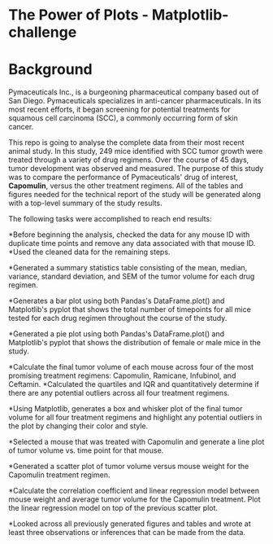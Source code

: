 # The Power of Plots -  Matplotlib-challenge

# Background

Pymaceuticals Inc., is a burgeoning pharmaceutical company based out of San Diego. Pymaceuticals specializes in anti-cancer pharmaceuticals. In its most recent efforts, it began screening for potential treatments for squamous cell carcinoma (SCC), a commonly occurring form of skin cancer.

This repo is going to analyse the complete data from their most recent animal study. In this study, 249 mice identified with SCC tumor growth were treated through a variety of drug regimens. Over the course of 45 days, tumor development was observed and measured. The purpose of this study was to compare the performance of Pymaceuticals' drug of interest, **Capomulin**, versus the other treatment regimens. All of the tables and figures needed for the technical report of the study will be generated along with a top-level summary of the study results.

The following tasks were accomplished to reach end results:

  *Before beginning the analysis, checked the data for any mouse ID with duplicate time points and remove any data associated with that mouse ID.
  *Used the cleaned data for the remaining steps.
  
  *Generated a summary statistics table consisting of the mean, median, variance, standard deviation, and SEM of the tumor volume for each drug regimen.


  *Generates a bar plot using both Pandas's DataFrame.plot() and Matplotlib's pyplot that shows the total number of timepoints for all mice tested for each drug regimen      throughout the course of the study.

  *Generated a pie plot using both Pandas's DataFrame.plot() and Matplotlib's pyplot that shows the distribution of female or male mice in the study.

  *Calculate the final tumor volume of each mouse across four of the most promising treatment regimens: Capomulin, Ramicane, Infubinol, and Ceftamin. 
  *Calculated the quartiles and IQR and quantitatively determine if there are any potential outliers across all four treatment regimens.

  *Using Matplotlib, generates a box and whisker plot of the final tumor volume for all four treatment regimens and highlight any potential outliers in the plot by changing their color and style.

  *Selected a mouse that was treated with Capomulin and generate a line plot of tumor volume vs. time point for that mouse.

  *Generated a scatter plot of tumor volume versus mouse weight for the Capomulin treatment regimen.


  *Calculate the correlation coefficient and linear regression model between mouse weight and average tumor volume for the Capomulin treatment. Plot the linear regression model on top of the previous scatter plot.


  *Looked across all previously generated figures and tables and wrote at least three observations or inferences that can be made from the data. 
